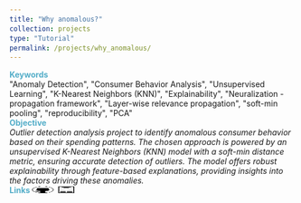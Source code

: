 ```yaml
---
title: "Why anomalous?"
collection: projects
type: "Tutorial"
permalink: /projects/why_anomalous/
---
```


<span style="color:rgba(82,173,200,255)"> **Keywords** </span>\
"Anomaly Detection", "Consumer Behavior Analysis", "Unsupervised Learning", "K-Nearest Neighbors (KNN)", "Explainability", "Neuralization - propagation framework", "Layer-wise relevance propagation", "soft-min pooling", "reproducibility", "PCA" \
<span style="color:rgba(82,173,200,255)">**Objective**</span>\
*Outlier detection analysis project to identify anomalous consumer behavior based on their spending patterns. The chosen approach is powered by an unsupervised K-Nearest Neighbors (KNN) model with a soft-min distance metric, ensuring accurate detection of outliers. The model offers robust explainability through feature-based explanations, providing insights into the factors driving these anomalies.*\
<span style="color:rgba(82,173,200,255)"> **Links** </span>
[<img src="/images/GitHub.png" alt="GitHub" width="37.5" height="12.5" />](https://github.com/emadchelhi/Why-anomalous) [<img src="/images/report_icone.png" alt="Report" width="37.5" height="12.5" />](https://drive.google.com/file/d/1z8tgu2ueH8BaefzG8rIVMLrWKPW4sHe4/view?usp=sharing) 